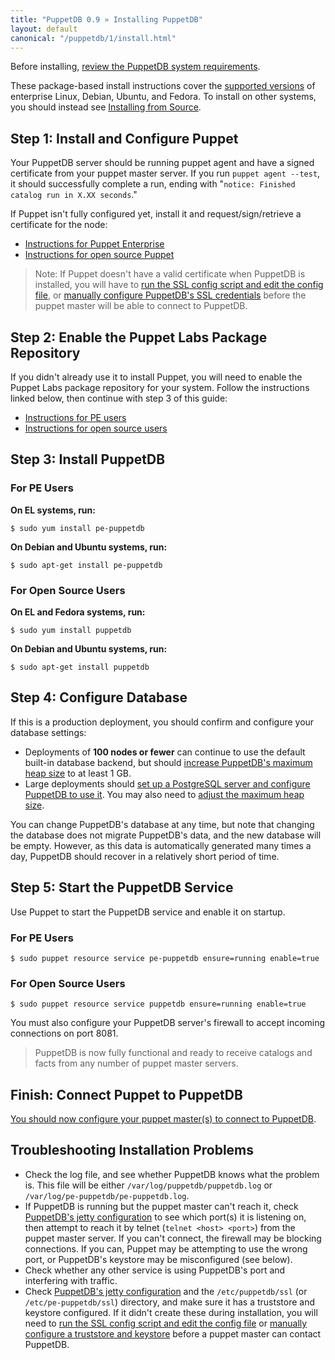 ```yaml
---
title: "PuppetDB 0.9 » Installing PuppetDB"
layout: default
canonical: "/puppetdb/1/install.html"
---
```



[keystore_instructions]: ./install_from_source.html#step-3-option-b-manually-create-a-keystore-and-truststore
[ssl_script]: ./install_from_source.html#step-3-option-a-run-the-ssl-configuration-script
[configure_postgres]: ./configure.html#postgresql-db-settings
[configure_heap]: ./configure.html#configuring-the-java-heap-size
[puppetdb_conf]: ./configure.html
[configure_jetty]: ./configure.html#jetty-http

Before installing, [review the PuppetDB system requirements](./requirements.html).

These package-based install instructions cover the [supported versions](./requirements.html#easy-install-requirements) of enterprise Linux, Debian, Ubuntu, and Fedora. To install on other systems, you should instead see [Installing from Source](./install_from_source.html).

Step 1: Install and Configure Puppet
-----

Your PuppetDB server should be running puppet agent and have a signed certificate from your puppet master server. If you run `puppet agent --test`, it should successfully complete a run, ending with "`notice: Finished catalog run in X.XX seconds`."

If Puppet isn't fully configured yet, install it and request/sign/retrieve a certificate for the node:

* [Instructions for Puppet Enterprise][installpe]
* [Instructions for open source Puppet][installpuppet]

[installpuppet]: /guides/installation.html
[installpe]: /pe/2.5/install_basic.html

> Note: If Puppet doesn't have a valid certificate when PuppetDB is installed, you will have to [run the SSL config script and edit the config file][ssl_script], or [manually configure PuppetDB's SSL credentials][keystore_instructions] before the puppet master will be able to connect to PuppetDB.

Step 2: Enable the Puppet Labs Package Repository
-----

If you didn't already use it to install Puppet, you will need to enable the Puppet Labs package repository for your system. Follow the instructions linked below, then continue with step 3 of this guide:

- [Instructions for PE users](/guides/puppetlabs_package_repositories.html#puppet-enterprise-repositories)
- [Instructions for open source users](/guides/puppetlabs_package_repositories.html#open-source-repositories)


Step 3: Install PuppetDB
-----

### For PE Users

**On EL systems, run:**

    $ sudo yum install pe-puppetdb

**On Debian and Ubuntu systems, run:**

    $ sudo apt-get install pe-puppetdb

### For Open Source Users

**On EL and Fedora systems, run:**

    $ sudo yum install puppetdb

**On Debian and Ubuntu systems, run:**

    $ sudo apt-get install puppetdb


Step 4: Configure Database
-----

If this is a production deployment, you should confirm and configure your database settings:

- Deployments of **100 nodes or fewer** can continue to use the default built-in database backend, but should [increase PuppetDB's maximum heap size][configure_heap] to at least 1 GB.
- Large deployments should [set up a PostgreSQL server and configure PuppetDB to use it][configure_postgres]. You may also need to [adjust the maximum heap size][configure_heap]. 

You can change PuppetDB's database at any time, but note that changing the database does not migrate PuppetDB's data, and the new database will be empty. However, as this data is automatically generated many times a day, PuppetDB should recover in a relatively short period of time. 

Step 5: Start the PuppetDB Service
-----

Use Puppet to start the PuppetDB service and enable it on startup. 

### For PE Users

    $ sudo puppet resource service pe-puppetdb ensure=running enable=true

### For Open Source Users

    $ sudo puppet resource service puppetdb ensure=running enable=true

You must also configure your PuppetDB server's firewall to accept incoming connections on port 8081.

> PuppetDB is now fully functional and ready to receive catalogs and facts from any number of puppet master servers.


Finish: Connect Puppet to PuppetDB 
-----

[You should now configure your puppet master(s) to connect to PuppetDB](./connect_puppet.html). 

Troubleshooting Installation Problems
-----

* Check the log file, and see whether PuppetDB knows what the problem is. This file will be either `/var/log/puppetdb/puppetdb.log` or `/var/log/pe-puppetdb/pe-puppetdb.log`. 
* If PuppetDB is running but the puppet master can't reach it, check [PuppetDB's jetty configuration][configure_jetty] to see which port(s) it is listening on, then attempt to reach it by telnet (`telnet <host> <port>`) from the puppet master server. If you can't connect, the firewall may be blocking connections. If you can, Puppet may be attempting to use the wrong port, or PuppetDB's keystore may be misconfigured (see below). 
* Check whether any other service is using PuppetDB's port and interfering with traffic. 
* Check [PuppetDB's jetty configuration][configure_jetty] and the `/etc/puppetdb/ssl` (or `/etc/pe-puppetdb/ssl`) directory, and make sure it has a truststore and keystore configured. If it didn't create these during installation, you will need to [run the SSL config script and edit the config file][ssl_script] or [manually configure a truststore and keystore][keystore_instructions] before a puppet master can contact PuppetDB.

